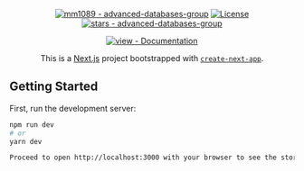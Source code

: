 <div id=top></div>


<div align="center" >

[![mm1089 - advanced-databases-group](https://img.shields.io/static/v1?label=store&message=view-code&color=42b883&logo=github)](https://github.com/mm1089/store "View Source Code")
[![License](https://img.shields.io/badge/License-MIT-42b883)](#license)
[![stars - advanced-databases-group](https://img.shields.io/github/stars/mm1089/advanced-databases-group?style=social)](https://github.com/mm1089/store)

[![view - Documentation](https://img.shields.io/badge/view-Documentation-blue?style=for-the-badge)]((https://github.com/mm1089/advanced-databases-group/blob/main/README.md) "Go to project documentation")

<div>

This is a [Next.js](https://nextjs.org/) project bootstrapped with [`create-next-app`](https://github.com/vercel/next.js/tree/canary/packages/create-next-app).

<div align="left">

## Getting Started

First, run the development server:

```bash
npm run dev
# or
yarn dev
```

```bash
Proceed to open http://localhost:3000 with your browser to see the store.
```


<div>

